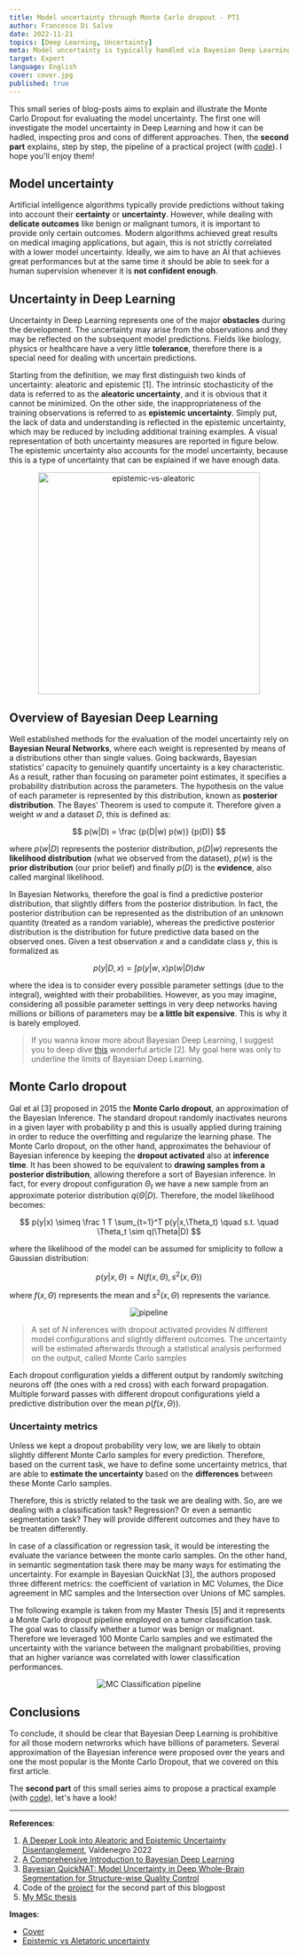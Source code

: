 ```yaml
---
title: Model uncertainty through Monte Carlo dropout - PT1
author: Francesco Di Salvo
date: 2022-11-21
topics: [Deep Learning, Uncertainty]
meta: Model uncertainty is typically handled via Bayesian Deep Learning, but this comes with a prohibitive cost. A solution is given by the MC Dropout.
target: Expert
language: English
cover: cover.jpg 
published: true
---
```


This small series of blog-posts aims to explain and illustrate the Monte Carlo Dropout for evaluating the model uncertainty. The first one will investigate the model uncertainty in Deep Learning and how it can be hadled, inspecting pros and cons of different approaches. Then, the **second part** explains, step by step, the pipeline of a practical project (with [code](https://github.com/francescodisalvo05/uncertainty-monte-carlo-dropout)). I hope you'll enjoy them!


## Model uncertainty
Artificial intelligence algorithms typically provide predictions without taking into account their **certainty** or **uncertainty**. However, while dealing with **delicate outcomes** like benign or malignant tumors, it is important to provide only certain outcomes. Modern algorithms achieved great results on medical imaging applications, but again, this is not strictly correlated with a lower model uncertainty. Ideally, we aim to have an AI that achieves great performances but at the same time it should be able to seek for a human supervision whenever it is **not confident enough**.

## Uncertainty in Deep Learning 
Uncertainty in Deep Learning represents one of the major **obstacles** during the development. The uncertainty may arise from the observations and they may be reflected on the subsequent model predictions. Fields like biology, physics or healthcare have a very little **tolerance**, therefore there is a special need for dealing with uncertain predictions.

Starting from the definition, we may first distinguish two kinds of uncertainty: aleatoric and epistemic [1]. The intrinsic stochasticity of the data is referred to as the **aleatoric uncertainty**, and it is obvious that it cannot be minimized. On the other side, the inappropriateness of the training observations is referred to as **epistemic uncertainty**. Simply put, the lack of data and understanding is reflected in the epistemic uncertainty, which may be reduced by including additional training examples. A visual representation of both uncertainty measures are reported in figure below. The epistemic uncertainty also accounts for the model uncertainty, because this is a type of uncertainty that can be explained if we have enough data.

<p align="center">
  <img src="./epistemic-vs-aleatoric.jpg" height="400px" width="auto" alt="epistemic-vs-aleatoric"/>
</p>

## Overview of Bayesian Deep Learning

Well established methods for the evaluation of the model uncertainty rely on **Bayesian Neural Networks**, where each weight is represented by means of a distributions other than single values. Going backwards, Bayesian statistics’ capacity to genuinely quantify uncertainty is a key characteristic. As a result, rather than focusing on parameter point estimates, it specifies a probability distribution across the parameters. The hypothesis on the value of each parameter is represented by this distribution, known as **posterior distribution**. The Bayes’ Theorem is used to compute it. Therefore given a weight $w$ and a dataset $D$, this is defined as:

$$
p(w|D) = \frac {p(D|w) p(w)} {p(D)}
$$

where $p(w|D)$ represents the posterior distribution, $p(D|w)$ represents the **likelihood distribution** (what we observed from the dataset), $p(w)$ is the **prior distribution** (our prior belief) and finally $p(D)$ is the **evidence**, also called marginal likelihood. 

In Bayesian Networks, therefore the goal is find a predictive posterior distribution, that slightly differs from the posterior distribution. In fact, the posterior distribution can be represented as the distribution of an unknown quantity (treated as a random variable), whereas the predictive posterior distribution is the distribution for future predictive data based on the observed ones. Given a test observation $x$ and a candidate class $y$, this is formalized as

$$
p(y|D,x) = \int p(y|w,x)p(w|D) dw
$$

where the idea is to consider every possible parameter settings (due to the integral), weighted with their probabilities. However, as you may imagine, considering all possible parameter settings in very deep networks having millions or billions of parameters may be **a little bit expensive**. This is why it is barely employed.

> If you wanna know more about Bayesian Deep Learning, I suggest you to deep dive [this](https://jorisbaan.nl/2021/03/02/introduction-to-bayesian-deep-learning.html) wonderful article [2]. My goal here was only to underline the limits of Bayesian Deep Learning.

## Monte Carlo dropout
Gal et al [3] proposed in 2015 the **Monte Carlo dropout**, an approximation of the Bayesian Inference. The standard dropout randomly inactivates neurons in a given layer with probability p and this is usually applied during training in order to reduce the overfitting and regularize the learning phase. The Monte Carlo dropout, on the other hand, approximates the behaviour of Bayesian inference by keeping the **dropout activated** also at **inference time**. It has been showed to be equivalent to **drawing samples from a posterior distribution**, allowing therefore a sort of Bayesian inference. In fact, for every dropout configuration $\Theta_t$ we have a new sample from an approximate poterior distribution $q(\Theta|D)$. Therefore, the model likelihood becomes:

$$
p(y|x) \simeq \frac 1 T \sum_{t=1}^T p(y|x,\Theta_t) \quad s.t. \quad \Theta_t \sim q(\Theta|D)
$$

where the likelihood of the model can be assumed for smiplicity to follow a Gaussian distribution:

$$
p(y|x,\Theta) = N ( f(x,\Theta),s^2(x,\Theta))
$$

where $f(x,\Theta)$ represents the mean and $s^2(x,\Theta)$ represents the variance. 

<p align="center"> 
  <img src="./MCDropoutPipeline.png" alt="pipeline" />
</p>

> A set of $N$ inferences with dropout activated provides $N$ different model configurations and slightly different outcomes. The uncertainty will be estimated afterwards through a statistical analysis performed on the output, called Monte Carlo samples


Each dropout configuration yields a different output by randomly switching neurons off (the ones with a red cross) with each forward propagation. Multiple forward passes with different dropout configurations yield a predictive distribution over the mean $p(f(x, \Theta)$). 

### Uncertainty metrics
Unless we kept a dropout probability very low, we are likely to obtain slightly different Monte Carlo samples for every prediction. Therefore, based on the current task, we have to define some uncertainty metrics, that are able to **estimate the uncertainty** based on the **differences** between these Monte Carlo samples.

Therefore, this is strictly related to the task we are dealing with. So, are we dealing with a classification task? Regression? Or even a semantic segmentation task? They will provide different outcomes and they have to be treaten differently. 

In case of a classification or regression task, it would be interesting the evaluate the variance between the monte carlo samples. On the other hand, in semantic segmentation task there may be many ways for estimating the uncertainty. For example in Bayesian QuickNat [3], the authors proposed three different metrics: the coefficient of variation in MC Volumes, the Dice agreement in MC samples and the Intersection over Unions of MC samples. 

The following example is taken from my Master Thesis [5] and it represents a Monte Carlo dropout pipeline employed on a tumor classification task. The goal was to classify whether a tumor was benign or malignant. Therefore we leveraged $100$ Monte Carlo samples and we estimated the uncertainty with the variance between the malignant probabilities, proving that an higher variance was correlated with lower classification performances. 

<p align="center"> 
  <img src="./mc_classification_pipeline.png" alt="MC Classification pipeline" />
</p>


## Conclusions 
To conclude, it should be clear that Bayesian Deep Learning is prohibitive for all those modern netwrorks which have billions of parameters. Several approximation of the Bayesian inference were proposed over the years and one the most popular is the Monte Carlo Dropout, that we covered on this first article. 

The **second part** of this small series aims to propose a practical example (with [code](https://github.com/francescodisalvo05/uncertainty-monte-carlo-dropout)), let's have a look! 

---

**References**:
1. [A Deeper Look into Aleatoric and Epistemic Uncertainty Disentanglement](https://arxiv.org/abs/2204.09308), Valdenegro 2022
2. [A Comprehensive Introduction to Bayesian Deep Learning](https://jorisbaan.nl/2021/03/02/introduction-to-bayesian-deep-learning.html)
3. [Bayesian QuickNAT: Model Uncertainty in Deep Whole-Brain Segmentation for Structure-wise Quality Control](https://arxiv.org/abs/1811.09800)
4. Code of the [project](https://github.com/francescodisalvo05/uncertainty-monte-carlo-dropout) for the second part of this blogpost
5. [My MSc thesis](https://webthesis.biblio.polito.it/24629/)


**Images**:
* [Cover](https://www.proinfluent.com/it/marketing-automazione/)
* [Epistemic vs Aletatoric uncertainty](https://www.sciencedirect.com/science/article/pii/S1566253521001081)
